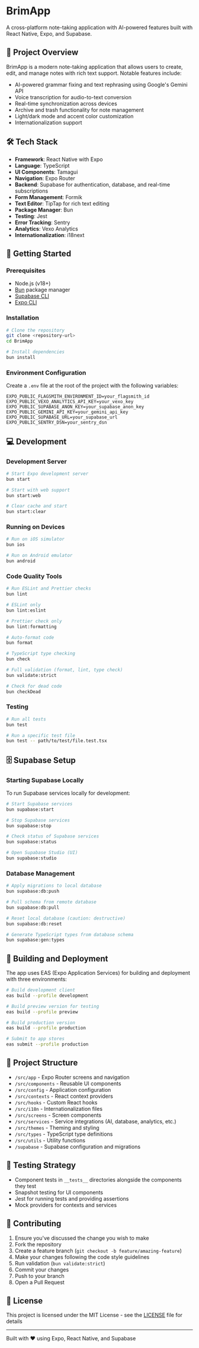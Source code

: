 # BrimApp

A cross-platform note-taking application with AI-powered features built with React Native, Expo, and Supabase.

## 📝 Project Overview

BrimApp is a modern note-taking application that allows users to create, edit, and manage notes with rich text support. Notable features include:

- AI-powered grammar fixing and text rephrasing using Google's Gemini API
- Voice transcription for audio-to-text conversion
- Real-time synchronization across devices
- Archive and trash functionality for note management
- Light/dark mode and accent color customization
- Internationalization support

## 🛠️ Tech Stack

- **Framework**: React Native with Expo
- **Language**: TypeScript
- **UI Components**: Tamagui
- **Navigation**: Expo Router
- **Backend**: Supabase for authentication, database, and real-time subscriptions
- **Form Management**: Formik
- **Text Editor**: TipTap for rich text editing
- **Package Manager**: Bun
- **Testing**: Jest
- **Error Tracking**: Sentry
- **Analytics**: Vexo Analytics
- **Internationalization**: i18next

## 🚀 Getting Started

### Prerequisites

- Node.js (v18+)
- [Bun](https://bun.sh/) package manager
- [Supabase CLI](https://supabase.com/docs/guides/cli/getting-started)
- [Expo CLI](https://docs.expo.dev/get-started/installation/)

### Installation

```bash
# Clone the repository
git clone <repository-url>
cd BrimApp

# Install dependencies
bun install
```

### Environment Configuration

Create a `.env` file at the root of the project with the following variables:

```
EXPO_PUBLIC_FLAGSMITH_ENVIRONMENT_ID=your_flagsmith_id
EXPO_PUBLIC_VEXO_ANALYTICS_API_KEY=your_vexo_key
EXPO_PUBLIC_SUPABASE_ANON_KEY=your_supabase_anon_key
EXPO_PUBLIC_GEMINI_API_KEY=your_gemini_api_key
EXPO_PUBLIC_SUPABASE_URL=your_supabase_url
EXPO_PUBLIC_SENTRY_DSN=your_sentry_dsn
```

## 💻 Development

### Development Server

```bash
# Start Expo development server
bun start

# Start with web support
bun start:web

# Clear cache and start
bun start:clear
```

### Running on Devices

```bash
# Run on iOS simulator
bun ios

# Run on Android emulator
bun android
```

### Code Quality Tools

```bash
# Run ESLint and Prettier checks
bun lint

# ESLint only
bun lint:eslint

# Prettier check only
bun lint:formatting

# Auto-format code
bun format

# TypeScript type checking
bun check

# Full validation (format, lint, type check)
bun validate:strict

# Check for dead code
bun checkDead
```

### Testing

```bash
# Run all tests
bun test

# Run a specific test file
bun test -- path/to/test/file.test.tsx
```

## 🗄️ Supabase Setup

### Starting Supabase Locally

To run Supabase services locally for development:

```bash
# Start Supabase services
bun supabase:start

# Stop Supabase services
bun supabase:stop

# Check status of Supabase services
bun supabase:status

# Open Supabase Studio (UI)
bun supabase:studio
```

### Database Management

```bash
# Apply migrations to local database
bun supabase:db:push

# Pull schema from remote database
bun supabase:db:pull

# Reset local database (caution: destructive)
bun supabase:db:reset

# Generate TypeScript types from database schema
bun supabase:gen:types
```

## 📱 Building and Deployment

The app uses EAS (Expo Application Services) for building and deployment with three environments:

```bash
# Build development client
eas build --profile development

# Build preview version for testing
eas build --profile preview

# Build production version
eas build --profile production

# Submit to app stores
eas submit --profile production
```

## 📂 Project Structure

- `/src/app` - Expo Router screens and navigation
- `/src/components` - Reusable UI components
- `/src/config` - Application configuration
- `/src/contexts` - React context providers
- `/src/hooks` - Custom React hooks
- `/src/i18n` - Internationalization files
- `/src/screens` - Screen components
- `/src/services` - Service integrations (AI, database, analytics, etc.)
- `/src/themes` - Theming and styling
- `/src/types` - TypeScript type definitions
- `/src/utils` - Utility functions
- `/supabase` - Supabase configuration and migrations

## 🧪 Testing Strategy

- Component tests in `__tests__` directories alongside the components they test
- Snapshot testing for UI components
- Jest for running tests and providing assertions
- Mock providers for contexts and services

## 🤝 Contributing

1. Ensure you've discussed the change you wish to make
2. Fork the repository
3. Create a feature branch (`git checkout -b feature/amazing-feature`)
4. Make your changes following the code style guidelines
5. Run validation (`bun validate:strict`)
6. Commit your changes
7. Push to your branch
8. Open a Pull Request

## 📄 License

This project is licensed under the MIT License - see the [LICENSE](LICENSE) file for details

---

Built with ❤️ using Expo, React Native, and Supabase
